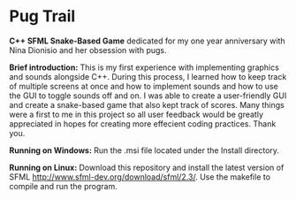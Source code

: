 # Pug Trail
**C++ SFML Snake-Based Game**
dedicated for my one year anniversary with Nina Dionisio and her obsession with pugs.

**Brief introduction:**
This is my first experience with implementing graphics and sounds alongside C++. During this process, I learned how to keep track of multiple screens at once and how to implement sounds and how to use the GUI to toggle sounds off and on. I was able to create a user-friendly GUI and create a snake-based game that also kept track of scores. Many things were a first to me in this project so all user feedback would be greatly appreciated in hopes for creating more effecient coding practices. Thank you.

**Running on Windows:**
Run the .msi file located under the Install directory.

**Running on Linux:**
Download this repository and install the latest version of SFML http://www.sfml-dev.org/download/sfml/2.3/. Use the makefile to compile and run the program.
